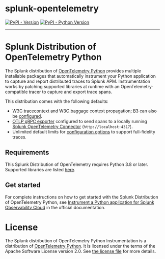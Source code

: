 # splunk-opentelemetry

[![PyPI - Version](https://img.shields.io/pypi/v/splunk-opentelemetry.svg)](https://pypi.org/project/splunk-opentelemetry)
[![PyPI - Python Version](https://img.shields.io/pypi/pyversions/splunk-opentelemetry.svg)](https://pypi.org/project/splunk-opentelemetry)

-----

# Splunk Distribution of OpenTelemetry Python

The Splunk distribution of [OpenTelemetry Python](https://github.com/open-telemetry/opentelemetry-python) provides
multiple installable packages that automatically instrument your Python application to capture and report distributed
traces to Splunk APM. Instrumentation works by patching supported libraries at runtime with an OpenTelemetry-compatible
tracer to capture and export trace spans.

This distribution comes with the following defaults:

- [W3C tracecontext](https://www.w3.org/TR/trace-context/) and [W3C baggage](https://www.w3.org/TR/baggage/)
  context propagation;
  [B3](https://github.com/openzipkin/b3-propagation) can also be
  [configured](https://docs.splunk.com/Observability/gdi/get-data-in/application/python/configuration/advanced-python-otel-configuration.html).
- [OTLP gRPC exporter](https://opentelemetry-python.readthedocs.io/en/latest/exporter/otlp/otlp.html)
  configured to send spans to a locally running
  [Splunk OpenTelemetry Connector](https://github.com/signalfx/splunk-otel-collector)
  (`http://localhost:4317`).
- Unlimited default limits for 
  [configuration options](https://docs.splunk.com/Observability/gdi/get-data-in/application/python/configuration/advanced-python-otel-configuration.html)
  to support full-fidelity traces.

## Requirements

This Splunk Distribution of OpenTelemetry requires Python 3.8 or later. Supported
libraries are listed
[here](https://github.com/open-telemetry/opentelemetry-python-contrib/tree/main/instrumentation).

## Get started

For complete instructions on how to get started with the Splunk Distribution of OpenTelemetry Python, see [Instrument a Python application for Splunk Observability Cloud](https://quickdraw.splunk.com/redirect/?product=Observability&version=current&location=python.application) in the official documentation.


# License

The Splunk distribution of OpenTelemetry Python Instrumentation is a
distribution of [OpenTelemetry Python](https://github.com/open-telemetry/opentelemetry-python).
It is licensed under the terms of the Apache Software License version 2.0.
See [the license file](./LICENSE.txt) for more details.
